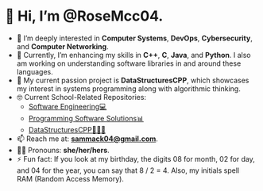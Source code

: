 # 👋 Hi, I’m **@RoseMcc04**.

- 👀 I’m deeply interested in **Computer Systems**, **DevOps**, **Cybersecurity**, and **Computer Networking**. 
- 🌱 Currently, I’m enhancing my skills in **C++**, **C**, **Java**, and **Python**. I also am working on understanding software libraries in and around these languages. 
- 💞️ My current passion project is **DataStructuresCPP**, which showcases my interest in systems programming along with algorithmic thinking.
- 🤓 Current School-Related Repositories:
    - [Software Engineering💻](https://github.com/RoseMcc04/CS-3667-RoseMcc)
    - [Programming Software Solutions📊](https://github.com/RoseMcc04/CIS-3680-RoseMcc)
    - [DataStructuresCPP👨🏻‍💻](https://github.com/RoseMcc04/DataStructuresCPP)
- 📫 Reach me at: **sammack04@gmail.com**.
- 🏳️‍⚧️ Pronouns: **she/her/hers**.
- ⚡ Fun fact: If you look at my birthday, the digits 08 for month, 02 for day, and 04 for the year, you can say that 8 / 2 = 4. Also, my initials spell RAM (Random Access Memory).

